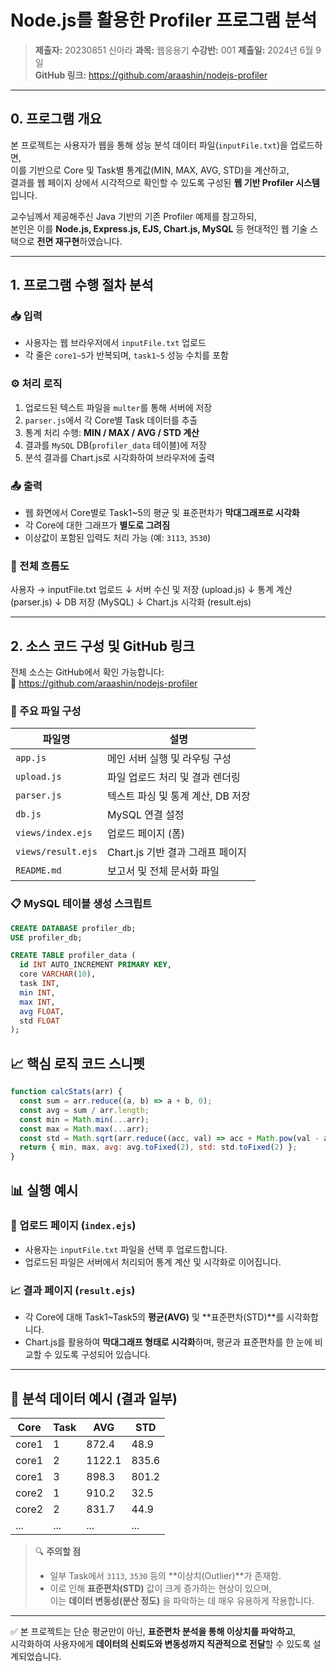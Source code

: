 # Node.js를 활용한 Profiler 프로그램 분석

> **제출자:** 20230851 신아라
> **과목:** 웹응용기
> **수강반:** 001
> **제출일:** 2024년 6월 9일  
> **GitHub 링크:** https://github.com/araashin/nodejs-profiler

---

## 0. 프로그램 개요

본 프로젝트는 사용자가 웹을 통해 성능 분석 데이터 파일(`inputFile.txt`)을 업로드하면,  
이를 기반으로 Core 및 Task별 통계값(MIN, MAX, AVG, STD)을 계산하고,  
결과를 웹 페이지 상에서 시각적으로 확인할 수 있도록 구성된 **웹 기반 Profiler 시스템**입니다.

교수님께서 제공해주신 Java 기반의 기존 Profiler 예제를 참고하되,  
본인은 이를 **Node.js, Express.js, EJS, Chart.js, MySQL** 등 현대적인 웹 기술 스택으로 **전면 재구현**하였습니다.

---

## 1. 프로그램 수행 절차 분석

### 📥 입력
- 사용자는 웹 브라우저에서 `inputFile.txt` 업로드
- 각 줄은 `core1~5`가 반복되며, `task1~5` 성능 수치를 포함

### ⚙️ 처리 로직
1. 업로드된 텍스트 파일을 `multer`를 통해 서버에 저장
2. `parser.js`에서 각 Core별 Task 데이터를 추출
3. 통계 처리 수행: **MIN / MAX / AVG / STD 계산**
4. 결과를 `MySQL` DB(`profiler_data` 테이블)에 저장
5. 분석 결과를 Chart.js로 시각화하여 브라우저에 출력

### 📤 출력
- 웹 화면에서 Core별로 Task1~5의 평균 및 표준편차가 **막대그래프로 시각화**
- 각 Core에 대한 그래프가 **별도로 그려짐**
- 이상값이 포함된 입력도 처리 가능 (예: `3113`, `3530`)

### 🔄 전체 흐름도
사용자 → inputFile.txt 업로드
↓
서버 수신 및 저장 (upload.js)
↓
통계 계산 (parser.js)
↓
DB 저장 (MySQL)
↓
Chart.js 시각화 (result.ejs)


---

## 2. 소스 코드 구성 및 GitHub 링크

전체 소스는 GitHub에서 확인 가능합니다:  
🔗 https://github.com/araashin/nodejs-profiler

### 📁 주요 파일 구성

| 파일명 | 설명 |
|--------|------|
| `app.js` | 메인 서버 실행 및 라우팅 구성 |
| `upload.js` | 파일 업로드 처리 및 결과 렌더링 |
| `parser.js` | 텍스트 파싱 및 통계 계산, DB 저장 |
| `db.js` | MySQL 연결 설정 |
| `views/index.ejs` | 업로드 페이지 (폼) |
| `views/result.ejs` | Chart.js 기반 결과 그래프 페이지 |
| `README.md` | 보고서 및 전체 문서화 파일 |

### 📋 MySQL 테이블 생성 스크립트

```sql
CREATE DATABASE profiler_db;
USE profiler_db;

CREATE TABLE profiler_data (
  id INT AUTO_INCREMENT PRIMARY KEY,
  core VARCHAR(10),
  task INT,
  min INT,
  max INT,
  avg FLOAT,
  std FLOAT
);

```

## 📈 핵심 로직 코드 스니펫

```js
function calcStats(arr) {
  const sum = arr.reduce((a, b) => a + b, 0);
  const avg = sum / arr.length;
  const min = Math.min(...arr);
  const max = Math.max(...arr);
  const std = Math.sqrt(arr.reduce((acc, val) => acc + Math.pow(val - avg, 2), 0) / arr.length);
  return { min, max, avg: avg.toFixed(2), std: std.toFixed(2) };
}

```

## 📊 실행 예시

### 📁 업로드 페이지 (`index.ejs`)
- 사용자는 `inputFile.txt` 파일을 선택 후 업로드합니다.
- 업로드된 파일은 서버에서 처리되어 통계 계산 및 시각화로 이어집니다.

### 📈 결과 페이지 (`result.ejs`)
- 각 Core에 대해 Task1~Task5의 **평균(AVG)** 및 **표준편차(STD)**를 시각화합니다.
- Chart.js를 활용하여 **막대그래프 형태로 시각화**하며, 평균과 표준편차를 한 눈에 비교할 수 있도록 구성되어 있습니다.

---

## 🧪 분석 데이터 예시 (결과 일부)

| Core   | Task | AVG    | STD    |
|--------|------|--------|--------|
| core1  | 1    | 872.4  | 48.9   |
| core1  | 2    | 1122.1 | 835.6  |
| core1  | 3    | 898.3  | 801.2  |
| core2  | 1    | 910.2  | 32.5   |
| core2  | 2    | 831.7  | 44.9   |
| ...    | ...  | ...    | ...    |

> 🔍 **주의할 점**
> - 일부 Task에서 `3113`, `3530` 등의 **이상치(Outlier)**가 존재함.
> - 이로 인해 **표준편차(STD)** 값이 크게 증가하는 현상이 있으며,  
>   이는 **데이터 변동성(분산 정도)** 을 파악하는 데 매우 유용하게 작용합니다.

---

✅ 본 프로젝트는 단순 평균만이 아닌, **표준편차 분석을 통해 이상치를 파악하고**,  
시각화하여 사용자에게 **데이터의 신뢰도와 변동성까지 직관적으로 전달**할 수 있도록 설계되었습니다.





